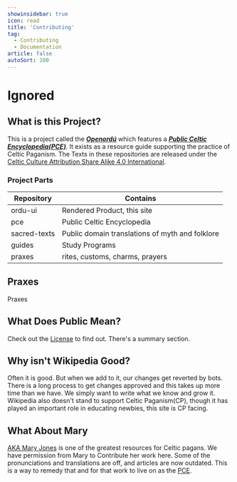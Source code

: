 ```yaml
---
showinsidebar: true
icon: read
title: 'Contributing'
tag:
  - Contributing
  - Documentation
article: false
autoSort: 100
---
```


# Ignored

## What is this Project?

This is a project called the **_[Openordú](https://www.github.com/openordu/)_** which features a **_[Public Celtic Encyclopedia(PCE)](https://www.github.com/openordu/pce)_**. It exists as a resource guide supporting the practice of Celtic Paganism. The Texts in these repositories are released under the [Celtic Culture Attribution Share Alike 4.0 International](/license.md).

### Project Parts
| Repository   | Contains         |
| ------------ | ---------------- |
| ordu-ui      | Rendered Product, this site |
| pce          | Public Celtic Encyclopedia |
| sacred-texts | Public domain translations of myth and folklore |
| guides       | Study Programs |
| praxes       | rites, customs, charms, prayers |

## Praxes
Praxes 

## What Does Public Mean?
Check out the [License](/license.md) to find out. There's a summary section.

## Why isn't Wikipedia Good?

Often it is good. But when we add to it, our changes get reverted by bots. There is a long process to get changes approved and this takes up more time than we have. We simply want to write what we know and grow it. Wikipedia also doesn't stand to support Celtic Paganism(CP), though it has played an important role in educating newbies, this site is CP facing.

## What About Mary

[AKA Mary Jones](http://maryjones.us) is one of the greatest resources for Celtic pagans. We have permission from Mary to Contribute her work here. Some of the pronunciations and translations are off, and articles are now outdated. This is a way to remedy that and for that work to live on as the [PCE](/public-celtic-encyclopedia/).